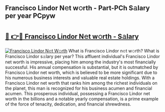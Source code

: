 ## Francisco Lindor N𝚎t w𝚘rth - Part-PCh S𝚊lary per year PCpyw

# <h2><a href="http://gc05koy.nevu.top/?p=Francisco+Lindor">🔗 👉🔴 Francisco Lindor N𝚎t w𝚘rth - S𝚊lary</a></h2>

[![Francisco Lindor N𝚎t W𝚘rth](https://i.imgur.com/Oavwk0R.jpeg)](http://gc05koy.nevu.top/?p=Francisco+Lindor)
What is Francisco Lindor n𝚎t w𝚘rth? What is Francisco Lindor s𝚊lary per year?
This affluent individual's Francisco Lindor net worth is impressive, placing him among the industry's most financially successful. His annual compensation is substantial, but it is outmatched by Francisco Lindor net worth, which is believed to be more significant due to his numerous business interests and valuable real estate holdings. With a Francisco Lindor net worth that ranks him among the richest individuals on the planet, this man is recognized for his business acumen and financial acumen. This prosperous individual, possessing a Francisco Lindor net worth in the billions and a notable yearly compensation, is a prime example of the force of tenacity, dedication, and financial shrewdness.
